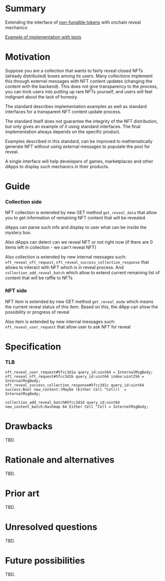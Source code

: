 # Summary

Extending the interface
of [non-fungible tokens](https://github.com/ton-blockchain/TEPs/blob/master/text/0062-nft-standard.md) with onchain
reveal mechanics

[Example of implementation with tests](https://github.com/disintar/nft-reveal)

# Motivation

Suppose you are a collection that wants to fairly reveal closed NFTs (already distributed) boxes among its users. Many
collections implement this through externel messages with NFT content updates (changing the content with the backend).
This does not give transparency to the process, you can trick users into putting up rare NFTs yourself, and users will
feel indignant about the lack of honesty.

The standard describes implementation examples as well as standard interfaces for a transparent NFT content update
process.

The standard itself does not guarantee the integrity of the NFT distribution, but only gives an example of it using
standard interfaces. The final implementation always depends on the specific product.

Examples described in this standard, can be improved to mathematically generate NFT without using external messages to
populate the pool for reveal.

A single interface will help developers of games, marketplaces and other dApps to display such mechanics in their
products.

# Guide

### Collection side

NFT collection is extended by new GET method `get_reveal_data` that allow you to get information of remaining NFT content that will be revealed.

dApps can parse such info and display to user what can be inside the mystery box. 

Also dApps can detect can we reveal NFT or not right now (if there are 0 items left in collection - we can't reveal NFT)

Also collection is extended by new internal messages such: `nft_reveal_nft_request`, `nft_reveal_success_collection_response` that allows to interact with NFT which is in reveal process.
And `collection_add_reveal_batch` which allow to extend current remaining list of content that will be raffle to NFTs

### NFT side

NFT item is extended by new GET method `get_reveal_mode` which means the current reveal status of this item.
Based on this, the dApp can show the possibility or progress of reveal 

Also item is extended by new internal messages such: `nft_reveal_user_request` that allow user to ask NFT for reveal

# Specification

### TLB

```
nft_reveal_user_request#5fcc3d1a query_id:uint64 = InternalMsgBody;
nft_reveal_nft_request#5fcc3d1b query_id:uint64 index:uint256 = InternalMsgBody;
nft_reveal_success_collection_response#5fcc3d1c query_id:uint64 success:Bool new_content:(Maybe (Either Cell ^Cell))  = InternalMsgBody;

collection_add_reveal_batch#5fcc3d1d query_id:uint64 new_content_batch:Hashmap 64 Either Cell ^Cell = InternalMsgBody;
```

# Drawbacks

TBD.

# Rationale and alternatives

TBD.

# Prior art

TBD.

# Unresolved questions

TBD.

# Future possibilities

TBD.
